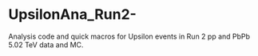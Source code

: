 # UpsilonAna_Run2-
Analysis code and quick macros for Upsilon events in Run 2 pp and PbPb 5.02 TeV data and MC. 
